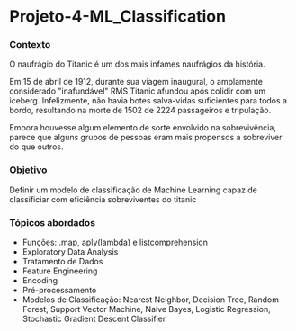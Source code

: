 # Projeto-4-ML_Classification

### Contexto

O naufrágio do Titanic é um dos mais infames naufrágios da história.

Em 15 de abril de 1912, durante sua viagem inaugural, o amplamente considerado "inafundável" RMS Titanic afundou após colidir com um iceberg. Infelizmente, não havia botes salva-vidas suficientes para todos a bordo, resultando na morte de 1502 de 2224 passageiros e tripulação.

Embora houvesse algum elemento de sorte envolvido na sobrevivência, parece que alguns grupos de pessoas eram mais propensos a sobreviver do que outros.


### Objetivo

Definir um modelo de classificação de Machine Learning capaz de classificiar com eficiência sobreviventes do titanic

### Tópicos abordados

- Funções: .map, aply(lambda) e listcomprehension
- Exploratory Data Analysis
- Tratamento de Dados
- Feature Engineering
- Encoding
- Pré-processamento
- Modelos de Classificação: Nearest Neighbor, Decision Tree, Random Forest, Support Vector Machine, Naive Bayes, Logistic Regression, Stochastic Gradient Descent Classifier
